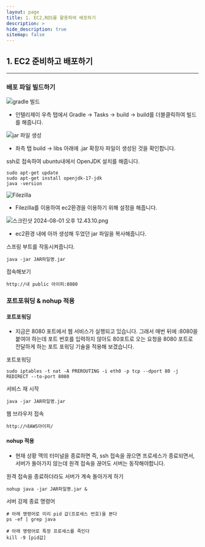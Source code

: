 ```yaml
---
layout: page
title: 1. EC2,RDS를 활용하여 배포하기
description: >
hide_description: true
sitemap: false
---
```


## 1. EC2 준비하고 배포하기

---
### 배포 파일 빌드하기
![gradle 빌드](https://teamsparta.notion.site/image/https%3A%2F%2Fs3-us-west-2.amazonaws.com%2Fsecure.notion-static.com%2F06b7cc79-f698-4d86-871f-b13d0e85003c%2F_2020-10-20__9.37.57.png?table=block&id=c0195be4-2abd-44a9-b00b-e94c8af39b4a&spaceId=83c75a39-3aba-4ba4-a792-7aefe4b07895&width=1060&userId=&cache=v2)

- 인텔리제이 우측 탭에서 Gradle -> Tasks -> build -> build를 더블클릭하여 빌드를 해줍니다.

![jar 파일 생성](https://teamsparta.notion.site/image/https%3A%2F%2Fs3-us-west-2.amazonaws.com%2Fsecure.notion-static.com%2Fc22b4251-c9ac-4405-934b-694d3222e47e%2FScreen_Shot_2023-05-25_at_6.23.12_PM.png?table=block&id=921f1d6e-bde3-4844-b261-4e2b6910f3f4&spaceId=83c75a39-3aba-4ba4-a792-7aefe4b07895&width=1450&userId=&cache=v2)

- 좌측 탭 build -> libs 아래에 .jar 확장자 파일이 생성된 것을 확인합니다.

ssh로 접속하여 ubuntu내에서 OpenJDK 설치를 해줍니다.

```shell
sudo apt-get update
sudo apt-get install openjdk-17-jdk
java -version
```

![Filezilla](..%2F..%2F..%2F..%2F..%2Fvar%2Ffolders%2Fqz%2Fv3r3xzl50078tvmclft8wc880000gp%2FT%2FTemporaryItems%2FNSIRD_screencaptureui_BmOzCx%2F%EC%8A%A4%ED%81%AC%EB%A6%B0%EC%83%B7%202024-08-01%20%EC%98%A4%ED%9B%84%2012.41.34.png)

- Filezilla를 이용하여 ec2환경을 이용하기 위해 설정을 해줍니다.

![스크린샷 2024-08-01 오후 12.43.10.png](..%2F..%2F..%2F..%2F..%2Fvar%2Ffolders%2Fqz%2Fv3r3xzl50078tvmclft8wc880000gp%2FT%2FTemporaryItems%2FNSIRD_screencaptureui_sx7Zbm%2F%EC%8A%A4%ED%81%AC%EB%A6%B0%EC%83%B7%202024-08-01%20%EC%98%A4%ED%9B%84%2012.43.10.png)

- ec2환경 내에 아까 생성해 두었던 jar 파일을 복사해줍니다.

스프링 부트를 작동시켜줍니다.
```shell
java -jar JAR파일명.jar
```

접속해보기
```shell
http://내 public 아이피:8080
```

### 포트포워딩 & nohup 적용

#### 포트포워딩
- 지금은 8080 포트에서 웹 서비스가 실행되고 있습니다. 그래서 매번 뒤에 :8080을 붙여야 하는데 포트 번호를 입력하지 않아도 80포트로 오는 요청을 8080 포트로 전달하게 하는
포트 포워딩 기술을 적용해 보겠습니다.

포트포워딩
```shell
sudo iptables -t nat -A PREROUTING -i eth0 -p tcp --dport 80 -j REDIRECT --to-port 8080
```

서비스 재 시작
```shell
java -jar JAR파일명.jar
```

웹 브라우저 접속
```shell
http://내AWS아이피/
```

#### nohup 적용

- 현재 상황
맥의 터미널을 종료하면 즉, ssh 접속을 끊으면 프로세스가 종료되면서, 서버가 돌아가지 않는데 원격 접속을 끊어도 서버는 동작해야합니다.

원격 접속을 종료하더라도 서버가 계속 돌아가게 하기
```shell
nohup java -jar JAR파일명.jar &
```

서버 강제 종료 명령어
```shell
# 아래 명령어로 미리 pid 값(프로세스 번호)을 본다
ps -ef | grep java

# 아래 명령어로 특정 프로세스를 죽인다
kill -9 [pid값]
```